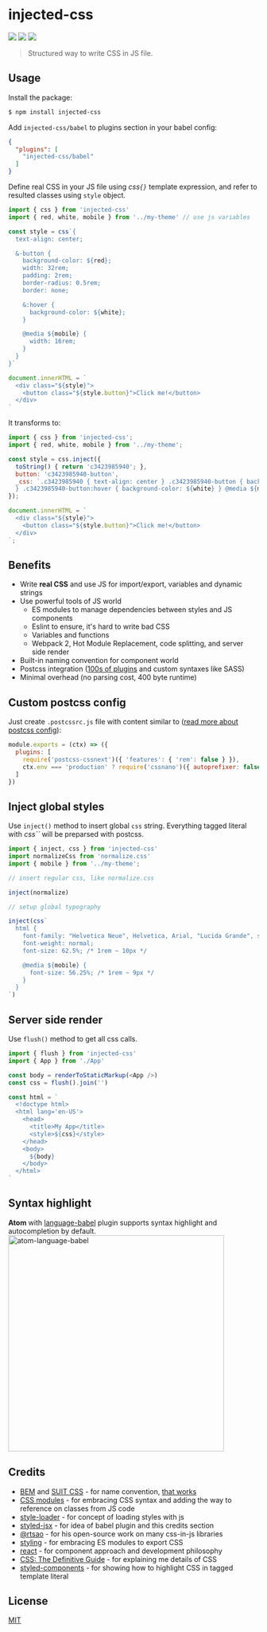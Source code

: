 # injected-css

[![](https://travis-ci.org/alekseykulikov/injected-css.png)](https://travis-ci.org/alekseykulikov/injected-css)
[![](https://img.shields.io/npm/v/injected-css.svg)](https://npmjs.com/package/injected-css)
[![](https://img.shields.io/badge/code%20style-standard-brightgreen.svg)](https://standardjs.com)

> Structured way to write CSS in JS file.

## Usage

Install the package:

```bash
$ npm install injected-css
```

Add `injected-css/babel` to plugins section in your babel config:

```json
{
  "plugins": [
    "injected-css/babel"
  ]
}
```

Define real CSS in your JS file using *css`{}`* template expression,
and refer to resulted classes using `style` object.

```js
import { css } from 'injected-css'
import { red, white, mobile } from '../my-theme' // use js variables

const style = css`{
  text-align: center;

  &-button {
    background-color: ${red};
    width: 32rem;
    padding: 2rem;
    border-radius: 0.5rem;
    border: none;

    &:hover {
      background-color: ${white};
    }

    @media ${mobile} {
      width: 16rem;
    }
  }
}`

document.innerHTML = `
  <div class="${style}">
    <button class="${style.button}">Click me!</button>
  </div>
`
```

It transforms to:

```js
import { css } from 'injected-css';
import { red, white, mobile } from '../my-theme';

const style = css.inject({
  toString() { return 'c3423985940'; },
  button: 'c3423985940-button',
  _css: `.c3423985940 { text-align: center } .c3423985940-button { background-color: ${red}; width: 32rem; padding: 2rem; border-radius: 0.5rem; border: none
  } .c3423985940-button:hover { background-color: ${white} } @media ${mobile} { .c3423985940-button { width: 16rem } }`  
});

document.innerHTML = `
  <div class="${style}">
    <button class="${style.button}">Click me!</button>
  </div>
`;
```

## Benefits

- Write **real CSS** and use JS for import/export, variables and dynamic strings
- Use powerful tools of JS world
  - ES modules to manage dependencies between styles and JS components
  - Eslint to ensure, it's hard to write bad CSS
  - Variables and functions
  - Webpack 2, Hot Module Replacement, code splitting, and server side render
- Built-in naming convention for component world
- Postcss integration ([100s of plugins](https://github.com/postcss/postcss/blob/master/docs/plugins.md) and custom syntaxes like SASS)
- Minimal overhead (no parsing cost, 400 byte runtime)

## Custom postcss config

Just create `.postcssrc.js` file with content similar to ([read more about postcss config](https://github.com/michael-ciniawsky/postcss-load-config)):

```js
module.exports = (ctx) => ({
  plugins: [
    require('postcss-cssnext')({ 'features': { 'rem': false } }),
    ctx.env === 'production' ? require('cssnano')({ autoprefixer: false }) : false
  ]
})

```

## Inject global styles

Use `inject()` method to insert global `css` string.
Everything tagged literal with _css``_ will be preparsed with postcss.

```js
import { inject, css } from 'injected-css'
import normalizeCss from 'normalize.css'
import { mobile } from '../my-theme';

// insert regular css, like normalize.css

inject(normalize)

// setup global typography

inject(css`
  html {
    font-family: "Helvetica Neue", Helvetica, Arial, "Lucida Grande", sans-serif;
    font-weight: normal;
    font-size: 62.5%; /* 1rem ~ 10px */

    @media ${mobile} {
      font-size: 56.25%; /* 1rem ~ 9px */
    }
  }
`)
```

## Server side render

Use `flush()` method to get all css calls.

```js
import { flush } from 'injected-css'
import { App } from './App'

const body = renderToStaticMarkup(<App />)
const css = flush().join('')

const html = `
  <!doctype html>
  <html lang='en-US'>
    <head>      
      <title>My App</title>
      <style>${css}</style>
    </head>
    <body>
      ${body}
    </body>
  </html>
`
```

## Syntax highlight

**Atom** with [language-babel](https://github.com/gandm/language-babel) plugin supports syntax highlight and autocompletion by default.
<img width="434" alt="atom-language-babel" src="https://cloud.githubusercontent.com/assets/158189/24708649/c7530534-1a17-11e7-845a-d2319a78504a.png">

## Credits

- [BEM](https://css-tricks.com/bem-101/) and [SUIT CSS](https://github.com/suitcss/suit/blob/master/doc/naming-conventions.md) - for name convention, [that works](https://gist.github.com/alekseykulikov/68a5d6ddae569f6d0456b0e9d603e892)
- [CSS modules](https://github.com/css-modules/css-modules) - for embracing CSS syntax and adding the way to reference on classes from JS code
- [style-loader](https://github.com/webpack-contrib/style-loader) - for concept of loading styles with js
- [styled-jsx](https://github.com/zeit/styled-jsx) - for idea of babel plugin and this credits section
- [@rtsao](https://github.com/rtsao) - for his open-source work on many css-in-js libraries
- [styling](https://github.com/andreypopp/styling) - for embracing ES modules to export CSS
- [react](https://facebook.github.io/react/) - for component approach and development philosophy
- [CSS: The Definitive Guide](http://shop.oreilly.com/product/0636920012726.do) - for explaining me details of CSS
- [styled-components](https://github.com/styled-components/styled-components) - for showing how to highlight CSS in tagged template literal

## License

[MIT]('./LICENSE')
